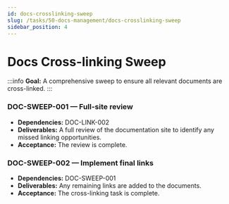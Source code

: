 ```yaml
---
id: docs-crosslinking-sweep
slug: /tasks/50-docs-management/docs-crosslinking-sweep
sidebar_position: 4
---
```


# Docs Cross-linking Sweep

:::info **Goal:** A comprehensive sweep to ensure all relevant documents are cross-linked. :::

### DOC-SWEEP-001 — Full-site review

- **Dependencies:** DOC-LINK-002
- **Deliverables:** A full review of the documentation site to identify any missed linking opportunities.
- **Acceptance:** The review is complete.

### DOC-SWEEP-002 — Implement final links

- **Dependencies:** DOC-SWEEP-001
- **Deliverables:** Any remaining links are added to the documents.
- **Acceptance:** The cross-linking task is complete.
